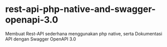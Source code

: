 # rest-api-php-native-and-swagger-openapi-3.0
Membuat Rest-API sederhana menggunakan php native, serta Dokumentasi API dengan Swagger OpenAPI 3.0
